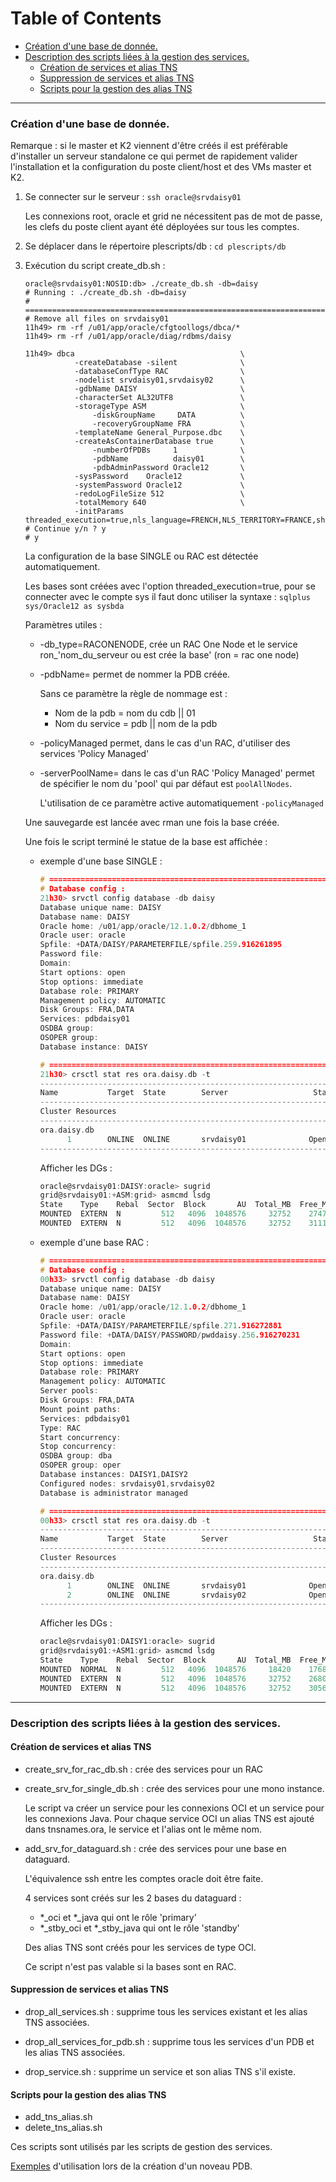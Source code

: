 Table of Contents
=================

  * [Création d'une base de donnée.](#création-dune-base-de-donnée)
  * [Description des scripts liées à la gestion des services.](#description-des-scripts-liées-à-la-gestion-des-services)
    * [Création de services et alias TNS](#Création-de-services-et-alias-TNS)
    * [Suppression de services et alias TNS](#suppression-de-services-et-alias-tns)
    * [Scripts pour la gestion des alias TNS](#scripts-pour-la-gestion-des-alias-tns)

--------------------------------------------------------------------------------

### Création d'une base de donnée.

Remarque : si le master et K2 viennent d'être créés il est préférable d'installer
un serveur standalone ce qui permet de rapidement valider l'installation et la
configuration du poste client/host et des VMs master et K2.

1. Se connecter sur le serveur : `ssh oracle@srvdaisy01`

	Les connexions root, oracle et grid ne nécessitent pas de mot de passe, les
	clefs du poste client ayant été déployées sur tous les comptes.

2. Se déplacer dans le répertoire plescripts/db : `cd plescripts/db`

3. Exécution du script create_db.sh :

	```
	oracle@srvdaisy01:NOSID:db> ./create_db.sh -db=daisy
	# Running : ./create_db.sh -db=daisy
	# ===============================================================================
	# Remove all files on srvdaisy01
	11h49> rm -rf /u01/app/oracle/cfgtoollogs/dbca/*
	11h49> rm -rf /u01/app/oracle/diag/rdbms/daisy

	11h49> dbca                                     \
			   -createDatabase -silent              \
			   -databaseConfType RAC                \
			   -nodelist srvdaisy01,srvdaisy02      \
			   -gdbName DAISY                       \
			   -characterSet AL32UTF8               \
			   -storageType ASM                     \
				   -diskGroupName     DATA          \
				   -recoveryGroupName FRA           \
			   -templateName General_Purpose.dbc    \
			   -createAsContainerDatabase true      \
				   -numberOfPDBs     1              \
				   -pdbName          daisy01        \
				   -pdbAdminPassword Oracle12       \
			   -sysPassword    Oracle12             \
			   -systemPassword Oracle12             \
			   -redoLogFileSize 512                 \
			   -totalMemory 640                     \
			   -initParams threaded_execution=true,nls_language=FRENCH,NLS_TERRITORY=FRANCE,shared_pool_size=256M
	# Continue y/n ? y
	# y
	```
	
	La configuration de la base SINGLE ou RAC est détectée automatiquement. 

	Les bases sont créées avec l'option threaded_execution=true, pour se connecter
	avec le compte sys il faut donc utiliser la syntaxe : `sqlplus sys/Oracle12 as sysbda`

	Paramètres utiles :
	 - -db_type=RACONENODE, crée un RAC One Node et le service ron_'nom_du_serveur ou est crée la base' (ron = rac one node)

	 - -pdbName= permet de nommer la PDB créée.

		Sans ce paramètre la règle de nommage est :
		 * Nom de la pdb = nom du cdb || 01
		 * Nom du service = pdb || nom de la pdb

	 - -policyManaged permet, dans le cas d'un RAC, d'utiliser des services 'Policy Managed'

	 - -serverPoolName= dans le cas d'un RAC 'Policy Managed' permet de spécifier
	 le nom du 'pool' qui par défaut est `poolAllNodes`.

	   L'utilisation de ce paramètre active automatiquement `-policyManaged`

	Une sauvegarde est lancée avec rman une fois la base créée.

	Une fois le script terminé le statue de la base est affichée :

	- exemple d'une base SINGLE :

		```c
		# ==============================================================================
		# Database config :
		21h30> srvctl config database -db daisy
		Database unique name: DAISY
		Database name: DAISY
		Oracle home: /u01/app/oracle/12.1.0.2/dbhome_1
		Oracle user: oracle
		Spfile: +DATA/DAISY/PARAMETERFILE/spfile.259.916261895
		Password file:
		Domain:
		Start options: open
		Stop options: immediate
		Database role: PRIMARY
		Management policy: AUTOMATIC
		Disk Groups: FRA,DATA
		Services: pdbdaisy01
		OSDBA group:
		OSOPER group:
		Database instance: DAISY
		
		# ==============================================================================
		21h30> crsctl stat res ora.daisy.db -t
		--------------------------------------------------------------------------------
		Name           Target  State        Server                   State details
		--------------------------------------------------------------------------------
		Cluster Resources
		--------------------------------------------------------------------------------
		ora.daisy.db
			  1        ONLINE  ONLINE       srvdaisy01              Open,STABLE
		--------------------------------------------------------------------------------
		```

		Afficher les DGs :

		```c
		oracle@srvdaisy01:DAISY:oracle> sugrid
		grid@srvdaisy01:+ASM:grid> asmcmd lsdg
		State    Type    Rebal  Sector  Block       AU  Total_MB  Free_MB  Req_mir_free_MB  Usable_file_MB  Offline_disks  Voting_files  Name
		MOUNTED  EXTERN  N         512   4096  1048576     32752    27479                0           27479              0             N  DATA/
		MOUNTED  EXTERN  N         512   4096  1048576     32752    31117                0           31117              0             N  FRA/
		````

	- exemple d'une base RAC :

		```c
		# ==============================================================================
		# Database config :
		00h33> srvctl config database -db daisy
		Database unique name: DAISY
		Database name: DAISY
		Oracle home: /u01/app/oracle/12.1.0.2/dbhome_1
		Oracle user: oracle
		Spfile: +DATA/DAISY/PARAMETERFILE/spfile.271.916272881
		Password file: +DATA/DAISY/PASSWORD/pwddaisy.256.916270231
		Domain:
		Start options: open
		Stop options: immediate
		Database role: PRIMARY
		Management policy: AUTOMATIC
		Server pools:
		Disk Groups: FRA,DATA
		Mount point paths:
		Services: pdbdaisy01
		Type: RAC
		Start concurrency:
		Stop concurrency:
		OSDBA group: dba
		OSOPER group: oper
		Database instances: DAISY1,DAISY2
		Configured nodes: srvdaisy01,srvdaisy02
		Database is administrator managed
		
		# ==============================================================================
		00h33> crsctl stat res ora.daisy.db -t
		--------------------------------------------------------------------------------
		Name           Target  State        Server                   State details
		--------------------------------------------------------------------------------
		Cluster Resources
		--------------------------------------------------------------------------------
		ora.daisy.db
			  1        ONLINE  ONLINE       srvdaisy01              Open,STABLE
			  2        ONLINE  ONLINE       srvdaisy02              Open,STABLE
		--------------------------------------------------------------------------------
		```

		Afficher les DGs :

		```c
		oracle@srvdaisy01:DAISY1:oracle> sugrid
		grid@srvdaisy01:+ASM1:grid> asmcmd lsdg
		State    Type    Rebal  Sector  Block       AU  Total_MB  Free_MB  Req_mir_free_MB  Usable_file_MB  Offline_disks  Voting_files  Name
		MOUNTED  NORMAL  N         512   4096  1048576     18420    17689             6140            5774              0             Y  CRS/
		MOUNTED  EXTERN  N         512   4096  1048576     32752    26801                0           26801              0             N  DATA/
		MOUNTED  EXTERN  N         512   4096  1048576     32752    30560                0           30560              0             N  FRA/
		```

--------------------------------------------------------------------------------

###	Description des scripts liées à la gestion des services.

#### Création de services et alias TNS
 * create_srv_for_rac_db.sh : crée des services pour un RAC

 * create_srv_for_single_db.sh : crée des services pour une mono instance.

	Le script va créer un service pour les connexions OCI et un service pour les connexions Java.
	Pour chaque service OCI un alias TNS est ajouté dans tnsnames.ora, le service et
	l'alias ont le même nom.

 * add_srv_for_dataguard.sh : crée des services pour une base en dataguard.

	L'équivalence ssh entre les comptes oracle doit être faite.

	4 services sont créés sur les 2 bases du dataguard :
	 * *_oci et *_java qui ont le rôle 'primary'
	 * *_stby_oci et *_stby_java qui ont le rôle 'standby'

	Des alias TNS sont créés pour les services de type OCI.

	Ce script n'est pas valable si la bases sont en RAC.

#### Suppression de services et alias TNS
 * drop_all_services.sh : supprime tous les services existant et les alias TNS associées.

 * drop_all_services_for_pdb.sh : supprime tous les services d'un PDB et les alias TNS associées.

 * drop_service.sh : supprime un service et son alias TNS s'il existe.

#### Scripts pour la gestion des alias TNS
 * add_tns_alias.sh
 * delete_tns_alias.sh

Ces scripts sont utilisés par les scripts de gestion des services.

[Exemples](https://github.com/PhilippeLeroux/plescripts/wiki/Création-d'un-PDB) d'utilisation lors de la création d'un noveau PDB.
